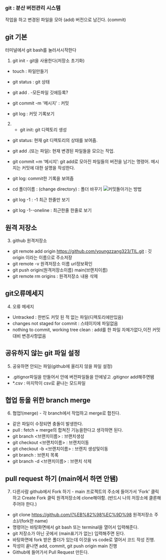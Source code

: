 ### git : 분산 버전관리 시스템

작업을 하고
변경된 파일을 모아 (add)
버전으로 남긴다. (commit)
 ## git 기본

터미널에서 git bash를 눌러서시작한다
1. git init - git을 사용한다(저장소 초기화)
 - touch : 파일만들기
 - git status : git 상태
 - git add . -모든파일 깃에등록?
 - git commit -m '메시지' : 커밋

 - git log : 커밋 기록보기

2. - git init: git 디렉토리 생성
- git status: 현재 git 디렉토리의 상태를 보여줌.
- git add .(또는 파일): 현재 변경된 파일들을 모으는 작업.
- git commit =m ‘메시지’: git add로 모아진 파일들의 버전을 남기는 명령어. 메시지는 커밋에 대한 설명을 작성한다.
- git log: commit한 기록을 보여줌
- cd 폴더이름 : (change directory)  : 폴더 바꾸기
![커밋돌아가는 방법](/git%EC%9D%B4%20%EB%8F%8C%EC%95%84%EA%B0%80%EB%8A%94%20%EA%B7%B8%EB%A6%BC.PNG)

 - git log -1 : -1 최근 한줄만 보기
 - git log -1--oneline : 최근한줄 한줄로 보기


## 원격 저장소

3. github 원격저장소
 - git remote add  origin https://github.com/youngzzang323/TIL.git : 깃 origin 이라는 이름으로 주소저장
 - git remote -v 원격저장소 이름 url정보확인
 - git push origin(원격저장소이름) main(브랜치이름)
 - git remote rm origins : 원격저장소 내용 삭제

## git오류메세지

4. 오류 메세지
 - Untracked : 한번도 커밋 된 적 없는 파일(디렉토리에만있음)
 - changes not staged for commit : 스테이지에 파일없음
 - nothing to commit, working tree clean : add를 한 파일 자체가없다,이전 커밋대비 변경사항없음

## 공유하지 않는 git 파일 설정
 5. 공유하면 안되는 파일(github에 올리지 않을 파일 설정)
 -  .gitignor파일을 만들어서 안에 버전파일들을 안에넣고 .gitignor add해주면됌
 - *.csv : 마지막이 csv로 끝나는 모드파일

## 협업 등을 위한 branch merge
 6. 협업!(merge) - 각 branch에서 작업하고 merge로 합친다.

  - 같은 파일이 수정되면 충돌이 발생한다.
  - pull : fetch + merge의 합쳐진 기능을한다고 생각하면 된다.
  - git branch <브랜치이름> : 브랜치생성
 - git checkout <브랜치이름> : 브랜치이동
 - git checkout -b <브랜치이름> : 브랜치 생성및이동
  - git branch : 브랜치 목록
  - git branch -d <브랜치이름> : 브랜치 삭제

## pull request 하기 (main에서 하면 안됌)
  7. 다른사람 github에서 Fork 하기
    - main 프로젝트의 주소에 들어가서 'Fork' 클릭하고 Create Fork 클릭
원격저장소에 clone해야함. (반드시 나의 저장소에 클론해주어야 한다.)
- git clone https://github.com/(%EB%82%98%EC%9D%98 원격저장소 주소)/(fork한 name)
- 명령어는 바탕화면에서 git bash 또는 terminal을 열어서 입력해준다.
- git 저장소가 아닌 곳에서 (main표기가 없는) 입력해주면 된다.
- 바탕화면에 fork 받은 폴더가 있는데 이것을 vs code로 열어서 코드 작성 진행.
- 작성이 끝나면 add, commit, git push origin main 진행
- Github에 들어가서 Pull Request 만든다.
